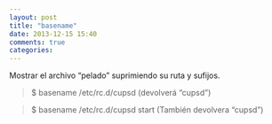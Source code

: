 ```yaml
---
layout: post
title: "basename"
date: 2013-12-15 15:40
comments: true
categories: 
---
```

Mostrar el archivo “pelado” suprimiendo su ruta y sufijos.

>$ basename /etc/rc.d/cupsd (devolverá “cupsd”)

>$ basename /etc/rc.d/cupsd start (También devolvera “cupsd”)

